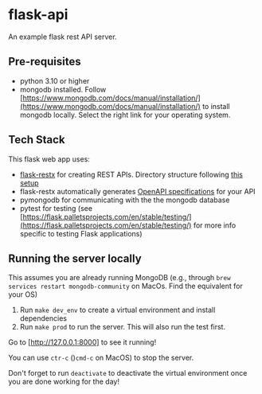 # flask-api

An example flask rest API server.

## Pre-requisites

- python 3.10 or higher
- mongodb installed. Follow [https://www.mongodb.com/docs/manual/installation/](https://www.mongodb.com/docs/manual/installation/) to install mongodb locally. Select the right link for your operating system.

## Tech Stack

This flask web app uses:

- [flask-restx](https://flask-restx.readthedocs.io/en/latest/quickstart.html) for creating REST APIs. Directory structure following [this setup](https://flask-restx.readthedocs.io/en/latest/scaling.html)
- flask-restx automatically generates [OpenAPI specifications](https://swagger.io/docs/specification/v3_0/about/) for your API
- pymongodb for communicating with the the mongodb database
- pytest for testing (see [https://flask.palletsprojects.com/en/stable/testing/](https://flask.palletsprojects.com/en/stable/testing/) for more info specific to testing Flask applications)

## Running the server locally

This assumes you are already running MongoDB (e.g., through `brew services restart mongodb-community` on MacOs. Find the equivalent for your OS)

1. Run `make dev_env` to create a virtual environment and install dependencies
2. Run `make prod` to run the server. This will also run the test first. 

Go to [http://127.0.0.1:8000] to see it running!

You can use `ctr-c` ()`cmd-c` on MacOS) to stop the server.

Don't forget to run `deactivate` to deactivate the virtual environment once you are done working for the day!
